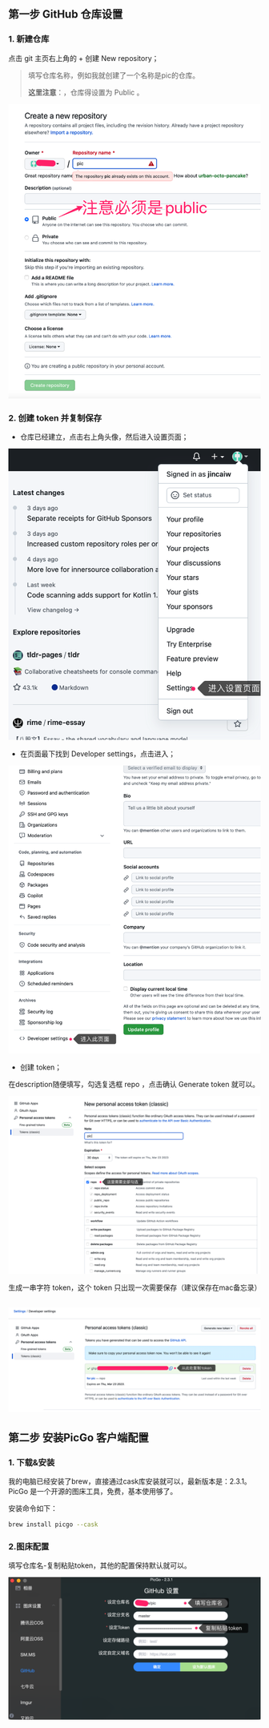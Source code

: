 ## 第一步 GitHub 仓库设置

### 1. 新建仓库

点击 git 主页右上角的 + 创建 New repository；

> 填写仓库名称，例如我就创建了一个名称是pic的仓库。
>
> **这里注意**：，仓库得设置为 Public 。

![创建仓库](https://raw.githubusercontent.com/jincaiw/pic/master/image-20230221212828691.png)





### 2. 创建 token 并复制保存

- 仓库已经建立，点击右上角头像，然后进入设置页面；

![image-20230221213659510](https://raw.githubusercontent.com/jincaiw/pic/master/image-20230221213659510.png)

- 在页面最下找到 Developer settings，点击进入；

![image-20230221213824964](https://raw.githubusercontent.com/jincaiw/pic/master/image-20230221213824964.png)



- 创建 token；


在description随便填写，勾选复选框 repo ，点击确认 Generate token 就可以。

![image-20230221214134462](https://raw.githubusercontent.com/jincaiw/pic/master/image-20230221214134462.png)



生成一串字符 token，这个 token 只出现一次需要保存（建议保存在mac备忘录）

![image-20230221214344779](https://raw.githubusercontent.com/jincaiw/pic/master/image-20230221214344779.png)
---

## 第二步 安装PicGo 客户端配置

### 1. 下载&安装

我的电脑已经安装了brew，直接通过cask库安装就可以，最新版本是：2.3.1。PicGo 是一个开源的图床工具，免费，基本使用够了。

安装命令如下：

```bash
brew install picgo --cask
```

### 2.图床配置

填写仓库名-复制粘贴token，其他的配置保持默认就可以。

![image-20230221215228129](https://raw.githubusercontent.com/jincaiw/pic/master/image-20230221215228129.png)




